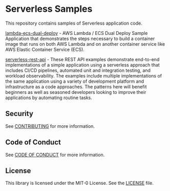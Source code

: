
# Serverless Samples
This repository contains samples of Serverless application code.

[lambda-ecs-dual-deploy](./lambda-ecs-dual-deploy) - AWS Lambda / ECS Dual Deploy Sample Application that demonstrates the steps necessary to build a container image that runs on both AWS Lambda and on another container service like AWS Elastic Container Service (ECS).

[serverless-rest-api](./serverless-rest-api) - These REST API examples demonstrate end-to-end implementations of a simple application using a serverless approach that includes CI/CD pipelines, automated unit and integration testing, and workload observability. The examples include multiple implementations of the same application using a variety of development platform and infrastructure as a code approaches. The patterns here will benefit beginners as well as seasoned developers looking to improve their applications by automating routine tasks.


## Security

See [CONTRIBUTING](./CONTRIBUTING.md#security-issue-notifications) for more information.

## Code of Conduct

See [CODE OF CONDUCT](./CODE_OF_CONDUCT.md) for more information.

## License

This library is licensed under the MIT-0 License. See the [LICENSE](./LICENSE) file.

